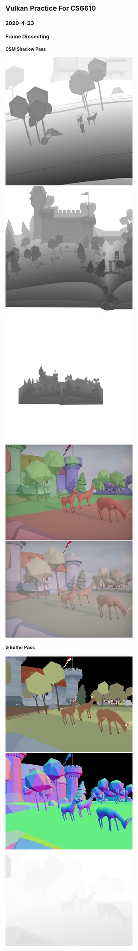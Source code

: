 ## Vulkan Practice For CS6610
### 2020-4-23

### Frame Dissecting

#### CSM Shadow Pass
<img src="https://github.com/WeakKnight/weakknight.github.io/raw/master/assets/cs6610/csm0.jpg" width="400px" alt="ShadowMap0"/>
<img src="https://github.com/WeakKnight/weakknight.github.io/raw/master/assets/cs6610/csm1.jpg" width="400px" alt="ShadowMap1"/>
<img src="https://github.com/WeakKnight/weakknight.github.io/raw/master/assets/cs6610/csm2.jpg" width="400px" alt="ShadowMap2"/>
<img src="https://github.com/WeakKnight/weakknight.github.io/raw/master/assets/cs6610/csmsplitcolor.jpg" width="400px" alt="split color"/>
<img src="https://github.com/WeakKnight/weakknight.github.io/raw/master/assets/cs6610/csmresult.jpg" width="400px" alt="csm result"/>

#### G Buffer Pass
<img src="https://github.com/WeakKnight/weakknight.github.io/raw/master/assets/cs6610/albedo.jpg" width="400px" alt="albedo"/>
<img src="https://github.com/WeakKnight/weakknight.github.io/raw/master/assets/cs6610/normal.jpg" width="400px" alt="normal"/>
<img src="https://github.com/WeakKnight/weakknight.github.io/raw/master/assets/cs6610/depth.jpg" width="400px" alt="normal"/>